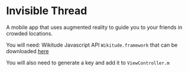 # Invisible Thread
A mobile app that uses augmented reality to guide you to your friends in crowded locations.

You will need: Wikitude Javascript API `Wikitude.framework` that can be downloaded [here](http://www.wikitude.com/download/)

You will also need to generate a key and add it to `ViewController.m`